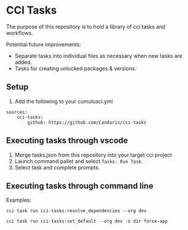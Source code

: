 # CCI Tasks

The purpose of this repository is to hold a library of cci tasks and workflows.

Potential future improvements:

- Separate tasks into individual files as necessary when new tasks are added.
- Tasks for creating unlocked packages & versions.

## Setup

1. Add the following to your cumulusci.yml

```
sources:
    cci-tasks:
        github: https://github.com/Candoris/cci-tasks
```

## Executing tasks through vscode

1. Merge tasks.json from this repository into your target cci project
2. Launch command pallet and select `Tasks: Run Task`.
3. Select task and complete prompts.

## Executing tasks through command line

Examples:

```
cci task run cci-tasks:resolve_dependencies --org dev
```

```
cci task run cci-tasks:set_default --org dev -o dir force-app
```
